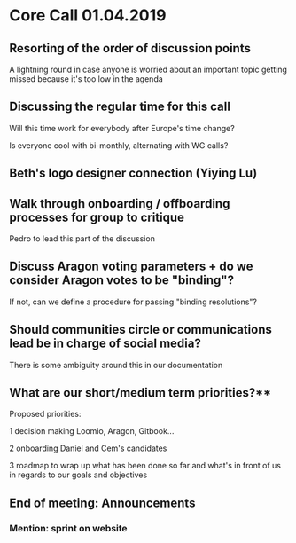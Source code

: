 # Core Call 01.04.2019

## Resorting of the order of discussion points

A lightning round in case anyone is worried about an important topic getting missed because it's too low in the agenda

## Discussing the regular time for this call

Will this time work for everybody after Europe's time change?

Is everyone cool with bi-monthly, alternating with WG calls?

## Beth's logo designer connection \(Yiying Lu\)

## Walk through onboarding / offboarding processes for group to critique

Pedro to lead this part of the discussion

## Discuss Aragon voting parameters + do we consider Aragon votes to be "binding"?

If not, can we define a procedure for passing "binding resolutions"?

## Should communities circle or communications lead be in charge of social media?

There is some ambiguity around this in our documentation

## What are our short/medium term priorities?\*\*

Proposed priorities:

1 decision making Loomio, Aragon, Gitbook...

2 onboarding Daniel and Cem's candidates

3 roadmap to wrap up what has been done so far and what's in front of us in regards to our goals and objectives

## End of meeting: Announcements

### Mention: sprint on website

## 

